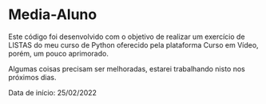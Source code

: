 # Media-Aluno
 Este código foi desenvolvido com o objetivo de realizar um exercício de LISTAS do meu curso de Python oferecido pela plataforma Curso em Vídeo, porém, um pouco aprimorado.

 Algumas coisas precisam ser melhoradas, estarei trabalhando nisto nos próximos dias.

 Data de início: 25/02/2022
